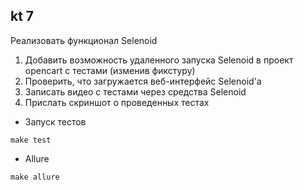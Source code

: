 ## kt 7
Реализовать функционал Selenoid
1. Добавить возможность удаленного запуска Selenoid в проект opencart с тестами (изменив фикстуру)
2. Проверить, что загружается веб-интерфейс Selenoid'a
3. Записать видео с тестами через средства Selenoid
4. Прислать скриншот о проведенных тестах

- Запуск тестов
```
make test
```
- Allure
```
make allure
```
